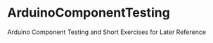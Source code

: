 ArduinoComponentTesting
=======================

Arduino Component Testing and Short Exercises for Later Reference

